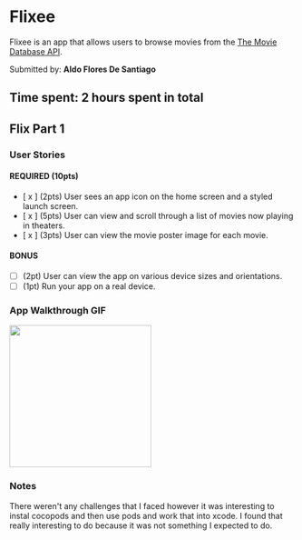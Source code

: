 # Flixee

Flixee is an app that allows users to browse movies from the [The Movie Database API](http://docs.themoviedb.apiary.io/#).

Submitted by: **Aldo Flores De Santiago**

Time spent: **2** hours spent in total
---

## Flix Part 1

### User Stories

#### REQUIRED (10pts)
- [ x ] (2pts) User sees an app icon on the home screen and a styled launch screen.
- [ x ] (5pts) User can view and scroll through a list of movies now playing in theaters.
- [ x ] (3pts) User can view the movie poster image for each movie.

#### BONUS
- [ ] (2pt) User can view the app on various device sizes and orientations.
- [ ] (1pt) Run your app on a real device.

### App Walkthrough GIF

<img src="flixeedemo.gif" width=250><br>

### Notes
There weren't any challenges that I faced however it was interesting to instal cocopods and then use pods and work that into xcode. I found that really interesting to do because it was not something I expected to do.
